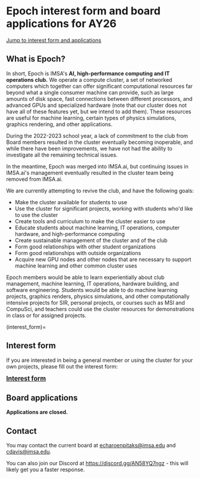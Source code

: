 # Epoch interest form and board applications for AY26

[Jump to interest form and applications](#interest_form)

## What is Epoch?

In short, Epoch is IMSA's **AI, high-performance computing and IT operations club.** We operate a compute cluster, a set of networked computers which together can offer significant computational resources far beyond what a single consumer machine can provide, such as large amounts of disk space, fast connections between different processors, and advanced GPUs and specialized hardware (note that our cluster does not have all of these features yet, but we intend to add them). These resources are useful for machine learning, certain types of physics simulations, graphics rendering, and other applications.

During the 2022-2023 school year, a lack of commitment to the club from Board members resulted in the cluster eventually becoming inoperable, and while there have been improvements, we have not had the ability to investigate all the remaining technical issues.

In the meantime, Epoch was merged into IMSA.ai, but continuing issues in IMSA.ai's management eventually resulted in the cluster team being removed from IMSA.ai.

We are currently attempting to revive the club, and have the following goals:
* Make the cluster available for students to use
* Use the cluster for significant projects, working with students who'd like to use the cluster
* Create tools and curriculum to make the cluster easier to use
* Educate students about machine learning, IT operations, computer hardware, and high-performance computing
* Create sustainable management of the cluster and of the club
* Form good relationships with other student organizations
* Form good relationships with outside organizations
* Acquire new GPU nodes and other nodes that are necessary to support machine learning and other common cluster uses

Epoch members would be able to learn experientially about club management, machine learning, IT operations, hardware building, and software engineering. Students would be able to do machine learning projects, graphics renders, physics simulations, and other computationally intensive projects for SIR, personal projects, or courses such as MSI and CompuSci, and teachers could use the cluster resources for demonstrations in class or for assigned projects.

(interest_form)=
## Interest form

If you are interested in being a general member or using the cluster for your own projects, please fill out the interest form:

<big>**[Interest form](https://docs.google.com/forms/d/e/1FAIpQLSf-0L__YUkgx3LB_SloMcPxPwZlkhfGRxx--2OnA42AeLpKfg/viewform?usp=header)**</big>

## Board applications

**Applications are closed.**

## Contact

You may contact the current board at <echaroenpitaks@imsa.edu> and <cdavis@imsa.edu>.

You can also join our Discord at <https://discord.gg/AN58YQ7ngz> - this will likely get you a faster response.
